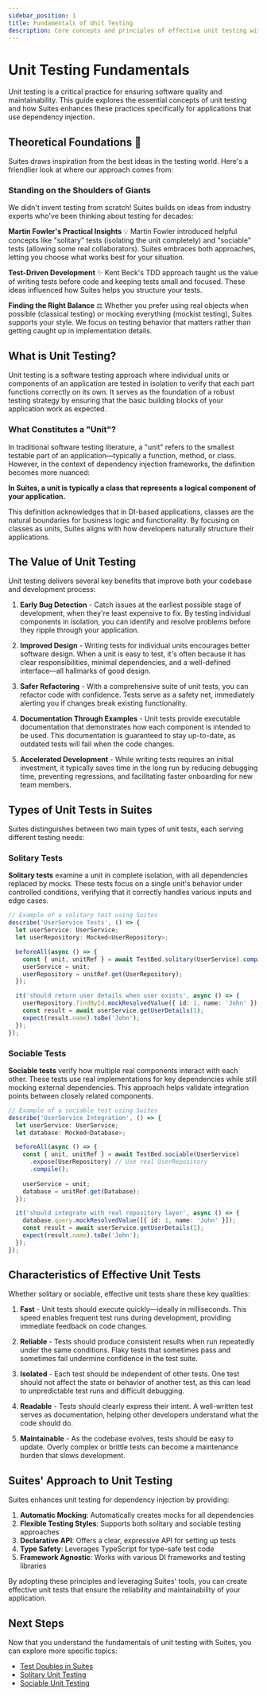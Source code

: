 ```yaml
---
sidebar_position: 1
title: Fundamentals of Unit Testing
description: Core concepts and principles of effective unit testing with Suites
---
```


# Unit Testing Fundamentals

Unit testing is a critical practice for ensuring software quality and maintainability. This guide explores the essential concepts of unit testing and how Suites enhances these practices specifically for applications that use dependency injection.

## Theoretical Foundations 🧠

Suites draws inspiration from the best ideas in the testing world. Here's a friendlier look at where our approach comes from:

### Standing on the Shoulders of Giants

We didn't invent testing from scratch! Suites builds on ideas from industry experts who've been thinking about testing for decades:

**Martin Fowler's Practical Insights** 💡
Martin Fowler introduced helpful concepts like "solitary" tests (isolating the unit completely) and "sociable" tests (allowing some real collaborators). Suites embraces both approaches, letting you choose what works best for your situation.

**Test-Driven Development** ✨
Kent Beck's TDD approach taught us the value of writing tests before code and keeping tests small and focused. These ideas influenced how Suites helps you structure your tests.

**Finding the Right Balance** ⚖️
Whether you prefer using real objects when possible (classical testing) or mocking everything (mockist testing), Suites supports your style. We focus on testing behavior that matters rather than getting caught up in implementation details.

## What is Unit Testing?

Unit testing is a software testing approach where individual units or components of an application are tested in isolation to verify that each part functions correctly on its own. It serves as the foundation of a robust testing strategy by ensuring that the basic building blocks of your application work as expected.

### What Constitutes a "Unit"?

In traditional software testing literature, a "unit" refers to the smallest testable part of an application—typically a function, method, or class. However, in the context of dependency injection frameworks, the definition becomes more nuanced:

**In Suites, a unit is typically a class that represents a logical component of your application.**

This definition acknowledges that in DI-based applications, classes are the natural boundaries for business logic and functionality. By focusing on classes as units, Suites aligns with how developers naturally structure their applications.

## The Value of Unit Testing

Unit testing delivers several key benefits that improve both your codebase and development process:

1. **Early Bug Detection** - Catch issues at the earliest possible stage of development, when they're least expensive to fix. By testing individual components in isolation, you can identify and resolve problems before they ripple through your application.

2. **Improved Design** - Writing tests for individual units encourages better software design. When a unit is easy to test, it's often because it has clear responsibilities, minimal dependencies, and a well-defined interface—all hallmarks of good design.

3. **Safer Refactoring** - With a comprehensive suite of unit tests, you can refactor code with confidence. Tests serve as a safety net, immediately alerting you if changes break existing functionality.

4. **Documentation Through Examples** - Unit tests provide executable documentation that demonstrates how each component is intended to be used. This documentation is guaranteed to stay up-to-date, as outdated tests will fail when the code changes.

5. **Accelerated Development** - While writing tests requires an initial investment, it typically saves time in the long run by reducing debugging time, preventing regressions, and facilitating faster onboarding for new team members.

## Types of Unit Tests in Suites

Suites distinguishes between two main types of unit tests, each serving different testing needs:

### Solitary Tests

**Solitary tests** examine a unit in complete isolation, with all dependencies replaced by mocks. These tests focus on a single unit's behavior under controlled conditions, verifying that it correctly handles various inputs and edge cases.

```typescript
// Example of a solitary test using Suites
describe('UserService Tests', () => {
  let userService: UserService;
  let userRepository: Mocked<UserRepository>;

  beforeAll(async () => {
    const { unit, unitRef } = await TestBed.solitary(UserService).compile();
    userService = unit;
    userRepository = unitRef.get(UserRepository);
  });

  it('should return user details when user exists', async () => {
    userRepository.findById.mockResolvedValue({ id: 1, name: 'John' });
    const result = await userService.getUserDetails(1);
    expect(result.name).toBe('John');
  });
});
```

### Sociable Tests

**Sociable tests** verify how multiple real components interact with each other. These tests use real implementations for key dependencies while still mocking external dependencies. This approach helps validate integration points between closely related components.

```typescript
// Example of a sociable test using Suites
describe('UserService Integration', () => {
  let userService: UserService;
  let database: Mocked<Database>;

  beforeAll(async () => {
    const { unit, unitRef } = await TestBed.sociable(UserService)
      .expose(UserRepository) // Use real UserRepository
      .compile();
      
    userService = unit;
    database = unitRef.get(Database);
  });

  it('should integrate with real repository layer', async () => {
    database.query.mockResolvedValue([{ id: 1, name: 'John' }]);
    const result = await userService.getUserDetails(1);
    expect(result.name).toBe('John');
  });
});
```

## Characteristics of Effective Unit Tests

Whether solitary or sociable, effective unit tests share these key qualities:

1. **Fast** - Unit tests should execute quickly—ideally in milliseconds. This speed enables frequent test runs during development, providing immediate feedback on code changes.

2. **Reliable** - Tests should produce consistent results when run repeatedly under the same conditions. Flaky tests that sometimes pass and sometimes fail undermine confidence in the test suite.

3. **Isolated** - Each test should be independent of other tests. One test should not affect the state or behavior of another test, as this can lead to unpredictable test runs and difficult debugging.

4. **Readable** - Tests should clearly express their intent. A well-written test serves as documentation, helping other developers understand what the code should do.

5. **Maintainable** - As the codebase evolves, tests should be easy to update. Overly complex or brittle tests can become a maintenance burden that slows development.

## Suites' Approach to Unit Testing

Suites enhances unit testing for dependency injection by providing:

1. **Automatic Mocking**: Automatically creates mocks for all dependencies
2. **Flexible Testing Styles**: Supports both solitary and sociable testing approaches
3. **Declarative API**: Offers a clear, expressive API for setting up tests
4. **Type Safety**: Leverages TypeScript for type-safe test code
5. **Framework Agnostic**: Works with various DI frameworks and testing libraries

By adopting these principles and leveraging Suites' tools, you can create effective unit tests that ensure the reliability and maintainability of your application.

## Next Steps

Now that you understand the fundamentals of unit testing with Suites, you can explore more specific topics:

- [Test Doubles in Suites](/docs/developer-guide/unit-tests/test-doubles)
- [Solitary Unit Testing](/docs/developer-guide/unit-tests/solitary)
- [Sociable Unit Testing](/docs/developer-guide/unit-tests/sociable)
